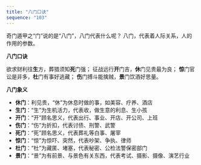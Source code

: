 ```yaml
---
title: "八门口诀"
sequence: "103"
---
```


奇门遁甲之“门”说的是“八门”，八门代表什么呢？
八门，代表着人际关系，人的作用的参数。

**八门口诀**

欲求财利往**生**方，葬猎须知**死**门强；
征战远行**开**门吉，**休**门见贵最为良；
**惊**门官讼是非多，**杜**门有事好逃藏；
**伤**门搏斗能擒贼，**景**门饮酒好思量。

**八门象义**

- **休门**：利见贵，“休”为休息时做的事，如美容、疗养、酒店
- **生门**：“生”为生机活力，代表收，做生意的利息、生小孩
- **开门**：“开”顾名思义，代表出行、事业、开店、开公司、上班
- **伤门**：“伤”为折扣，代表讨债、刑警、武警
- **死门**：“死”顾名思义，代表葬礼等白事、屠宰
- **惊门**：“惊”为惊吓、突然，代表吵架、争执、律师
- **杜门**：“杜”为藏匿、堵塞，代表秘密、公检法警保密部门
- **景门**：“景”为有前景、与景色有关东西，代表考试、摄影、摄像、演艺行业
